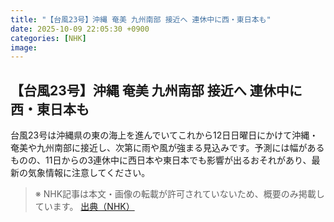 ```yaml
---
title: "【台風23号】沖縄 奄美 九州南部 接近へ 連休中に西・東日本も"
date: 2025-10-09 22:05:30 +0900
categories: [NHK]
image: 
---
```

## 【台風23号】沖縄 奄美 九州南部 接近へ 連休中に西・東日本も

台風23号は沖縄県の東の海上を進んでいてこれから12日日曜日にかけて沖縄・奄美や九州南部に接近し、次第に雨や風が強まる見込みです。予測には幅があるものの、11日からの3連休中に西日本や東日本でも影響が出るおそれがあり、最新の気象情報に注意してください。

> ※ NHK記事は本文・画像の転載が許可されていないため、概要のみ掲載しています。
[出典（NHK）](http://www3.nhk.or.jp/news/html/20251010/k10014946111000.html)
